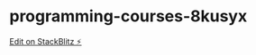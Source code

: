 # programming-courses-8kusyx

[Edit on StackBlitz ⚡️](https://stackblitz.com/edit/programming-courses-8kusyx)